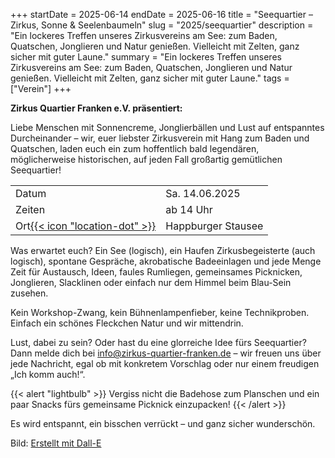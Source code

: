 +++
startDate = 2025-06-14
endDate = 2025-06-16
title = "Seequartier – Zirkus, Sonne & Seelenbaumeln"
slug =  "2025/seequartier"
description = "Ein lockeres Treffen unseres Zirkusvereins am See: zum Baden, Quatschen, Jonglieren und Natur genießen. Vielleicht mit Zelten, ganz sicher mit guter Laune."
summary = "Ein lockeres Treffen unseres Zirkusvereins am See: zum Baden, Quatschen, Jonglieren und Natur genießen. Vielleicht mit Zelten, ganz sicher mit guter Laune."
tags = ["Verein"]
+++


**Zirkus Quartier Franken e.V. präsentiert:** 

Liebe Menschen mit Sonnencreme, Jonglierbällen und Lust auf entspanntes Durcheinander –
wir, euer liebster Zirkusverein mit Hang zum Baden und Quatschen, laden euch ein zum hoffentlich bald legendären, möglicherweise historischen, auf jeden Fall großartig gemütlichen Seequartier!

|||
|---|---|
|Datum|Sa. 14.06.2025|
|Zeiten| ab 14 Uhr |
|Ort[{{< icon "location-dot" >}}](https://maps.app.goo.gl/G6vqz9k7XfhTGo569)|Happburger Stausee|

Was erwartet euch?
Ein See (logisch), ein Haufen Zirkusbegeisterte (auch logisch), spontane Gespräche, akrobatische Badeeinlagen und jede Menge Zeit für Austausch, Ideen, faules Rumliegen, gemeinsames Picknicken, Jonglieren, Slacklinen oder einfach nur dem Himmel beim Blau-Sein zusehen.

Kein Workshop-Zwang, kein Bühnenlampenfieber, keine Technikproben.
Einfach ein schönes Fleckchen Natur und wir mittendrin.

Lust, dabei zu sein? Oder hast du eine glorreiche Idee fürs Seequartier?
Dann melde dich bei info@zirkus-quartier-franken.de – wir freuen uns über jede Nachricht, egal ob mit konkretem Vorschlag oder nur einem freudigen „Ich komm auch!“.

{{< alert "lightbulb" >}} Vergiss nicht die Badehose zum Planschen und ein paar Snacks fürs gemeinsame Picknick einzupacken! {{< /alert >}}

Es wird entspannt, ein bisschen verrückt – und ganz sicher wunderschön.






Bild: [Erstellt mit Dall-E](https://openai.com/index/dall-e-3/)
